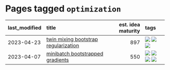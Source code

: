 # Pages tagged `optimization`

|last_modified|title|est. idea maturity|tags
|:---|:---|---:|:---|
|2023-04-23|[twin mixing bootstrap regularization](../twin_mixing_dropout.md)|897|[![](https://img.shields.io/badge/tag-experimental-7c795e)](../tags/experimental.md) [![](https://img.shields.io/badge/tag-optimization-8a140)](../tags/optimization.md) [![](https://img.shields.io/badge/tag-scaling-467a7)](../tags/scaling.md)|
|2023-04-07|[minibatch bootstrapped gradients](../minibatch-bootstrapped-gradients.md)|550|[![](https://img.shields.io/badge/tag-experimental-7c795e)](../tags/experimental.md) [![](https://img.shields.io/badge/tag-optimization-8a140)](../tags/optimization.md) [![](https://img.shields.io/badge/tag-training-83cbca)](../tags/training.md) [![](https://img.shields.io/badge/tag-wip-97a75e)](../tags/wip.md)|